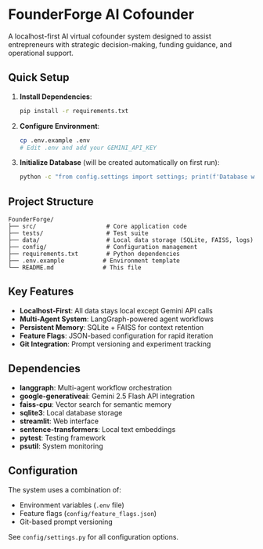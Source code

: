# FounderForge AI Cofounder

A localhost-first AI virtual cofounder system designed to assist entrepreneurs with strategic decision-making, funding guidance, and operational support.

## Quick Setup

1. **Install Dependencies**:
   ```bash
   pip install -r requirements.txt
   ```

2. **Configure Environment**:
   ```bash
   cp .env.example .env
   # Edit .env and add your GEMINI_API_KEY
   ```

3. **Initialize Database** (will be created automatically on first run):
   ```bash
   python -c "from config.settings import settings; print(f'Database will be created at: {settings.database_path}')"
   ```

## Project Structure

```
FounderForge/
├── src/                    # Core application code
├── tests/                  # Test suite
├── data/                   # Local data storage (SQLite, FAISS, logs)
├── config/                 # Configuration management
├── requirements.txt        # Python dependencies
├── .env.example           # Environment template
└── README.md              # This file
```

## Key Features

- **Localhost-First**: All data stays local except Gemini API calls
- **Multi-Agent System**: LangGraph-powered agent workflows
- **Persistent Memory**: SQLite + FAISS for context retention
- **Feature Flags**: JSON-based configuration for rapid iteration
- **Git Integration**: Prompt versioning and experiment tracking

## Dependencies

- **langgraph**: Multi-agent workflow orchestration
- **google-generativeai**: Gemini 2.5 Flash API integration
- **faiss-cpu**: Vector search for semantic memory
- **sqlite3**: Local database storage
- **streamlit**: Web interface
- **sentence-transformers**: Local text embeddings
- **pytest**: Testing framework
- **psutil**: System monitoring

## Configuration

The system uses a combination of:
- Environment variables (`.env` file)
- Feature flags (`config/feature_flags.json`)
- Git-based prompt versioning

See `config/settings.py` for all configuration options.